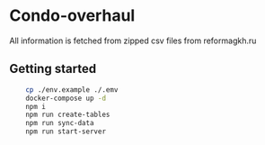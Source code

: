 # Condo-overhaul

All information is fetched from zipped csv files from reformagkh.ru 

## Getting started

```bash
    cp ./env.example ./.emv
    docker-compose up -d
    npm i
    npm run create-tables
    npm run sync-data
    npm run start-server
```


